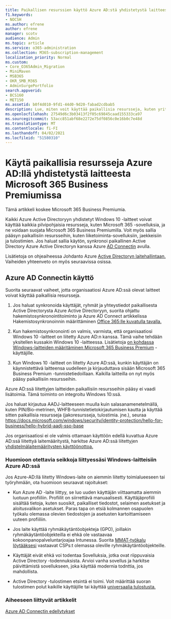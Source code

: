 ```yaml
---
title: Paikallisen resurssien käyttö Azure AD:stä yhdistetystä laitteesta Microsoft 365 Businessissa
f1.keywords:
- NOCSH
ms.author: efrene
author: efrene
manager: scotv
audience: Admin
ms.topic: article
ms.service: o365-administration
ms.collection: M365-subscription-management
localization_priority: Normal
ms.custom:
- Core_O365Admin_Migration
- MiniMaven
- MSB365
- OKR_SMB_M365
- AdminSurgePortfolio
search.appverid:
- BCS160
- MET150
ms.assetid: b0f4d010-9fd1-44d0-9d20-fabad2cdbab5
description: Lue, miten voit käyttää paikallisia resursseja, kuten yrityssovellusten riviä, jaetut tiedostot ja tulostimet Azure Active Directoryyn yhdistetystä Windows 10 -laitteesta.
ms.openlocfilehash: 27549d6c3b03413f2f05c69845caad155333ca97
ms.sourcegitcommit: 53acc851abf68e2272e75df0856c0e16b0c7e48d
ms.translationtype: MT
ms.contentlocale: fi-FI
ms.lasthandoff: 04/02/2021
ms.locfileid: "51580310"
---
```

# <a name="access-on-premises-resources-from-an-azure-ad-joined-device-in-microsoft-365-business-premium"></a>Käytä paikallisia resursseja Azure AD:llä yhdistetystä laitteesta Microsoft 365 Business Premiumissa

Tämä artikkeli koskee Microsoft 365 Business Premiumia.

Kaikki Azure Active Directoryyn yhdistetyt Windows 10 -laitteet voivat käyttää kaikkia pilvipohjaisia resursseja, kuten Microsoft 365 -sovelluksia, ja ne voidaan suojata Microsoft 365 Business Premiumilla. Voit myös sallia pääsyn paikallisiin resursseihin, kuten liiketoiminta-sovelluksiin, jaekkeisiin ja tulostimien. Jos haluat sallia käytön, synkronoi paikallinen Active Directory Azure Active Directoryn kanssa Azure [AD Connectin](/azure/active-directory/connect/active-directory-aadconnect) avulla. 

Lisätietoja on ohjeaiheessa Johdanto Azure [Active Directoryn laitehallintaan.](/azure/active-directory/device-management-introduction)
Vaiheiden yhteenveto on myös seuraavissa osissa.
 
## <a name="run-azure-ad-connect"></a>Azure AD Connectin käyttö

Suorita seuraavat vaiheet, jotta organisaatiosi Azure AD:ssä olevat laitteet voivat käyttää paikallisia resursseja.
  
1. Jos haluat synkronoida käyttäjät, ryhmät ja yhteystiedot paikallisesta Active Directorysta Azure Active Directoryyn, suorita ohjattu hakemistosynkronointitoiminto ja Azure AD Connect artikkelissa Hakemistosynkronoinnin määrittäminen [Office 365:lle kuvatulla tavalla.](../enterprise/set-up-directory-synchronization.md)
    
2. Kun hakemistosynkronointi on valmis, varmista, että organisaatiosi Windows 10 -laitteet on liitetty Azure AD:n kanssa. Tämä vaihe tehdään yksitellen kussakin Windows 10 -laitteessa. Lisätietoja [on kohdassa Windows-laitteiden määritäminen Microsoft 365 Business Premium](set-up-windows-devices.md) -käyttäjille. 
    
3. Kun Windows 10 -laitteet on liitetty Azure AD:ssä, kunkin käyttäjän on käynnistettävä laitteensa uudelleen ja kirjauduttava sisään Microsoft 365 Business Premium -tunnistetiedoillaan. Kaikilla laitteilla on nyt myös pääsy paikallisiin resursseihin.
    
Azure AD:ssä liitettyjen laitteiden paikallisiin resursseihin pääsy ei vaadi lisätoimia. Tämä toiminto on integroitu Windows 10:ssä. 

Jos haluat kirjautua AADJ-laitteeseen muulla kuin salasanamenetelmällä, kuten PIN/Bio-metrinen, WHFB-tunnistetietokirjautumisen kautta ja käyttää sitten paikallisia resursseja (jakoresursseja, tulostimia. jne.), seuraa https://docs.microsoft.com/windows/security/identity-protection/hello-for-business/hello-hybrid-aadj-sso-base
  
Jos organisaatiosi ei ole valmis ottamaan käyttöön edellä kuvattua Azure AD:ssä liitettyä laitemääritystä, harkitse Azure AD:ssä liitettyjen [yhdistelmälaitemääritysten käyttöönottoa.](manage-windows-devices.md)
  
### <a name="considerations-when-you-join-windows-devices-to-azure-ad"></a>Huomioon otettavia seikkoja liittyessäsi Windows-laitteisiin Azure AD:ssä

Jos Azure-AD:llä liitetty Windows-laite on aiemmin liitetty toimialueeseen tai työryhmään, ota huomioon seuraavat rajoitukset:
  
- Kun Azure AD -laite liittyy, se luo uuden käyttäjän viittaamatta aiemmin luotuun profiiliin. Profiilit on siirrettävä manuaalisesti. Käyttäjäprofiili sisältää tietoja, kuten suosikit, paikalliset tiedostot, selaimen asetukset ja aloitusvalikon asetukset. Paras tapa on etsiä kolmannen osapuolen työkalu olemassa olevien tiedostojen ja asetusten kartoittamiseen uuteen profiiliin.

- Jos laite käyttää ryhmäkäytäntöobjekteja (GPO), joillakin ryhmäkäytäntöobjekteilla ei ehkä ole vastaavaa kokoonpanopalveluntarjoajaa Intunessa. [](/windows/configuration/provisioning-packages/how-it-pros-can-use-configuration-service-providers) Suorita [MMAT-työkalu löytääksesi](https://www.microsoft.com/download/details.aspx?id=45520) vastaavat CSPs:t olemassa oleville ryhmäkäytäntöobjekteille.

- Käyttäjät eivät ehkä voi todentaa Sovelluksia, jotka ovat riippuvaisia Active Directory -todennuksista. Arvioi vanha sovellus ja harkitse päivittämistä sovellukseen, joka käyttää modernia todnttia, jos mahdollista.

- Active Directory -tulostimen etsintä ei toimi. Voit määrittää suoran tulostimen polut kaikille käyttäjille tai käyttää [universaalia tulostusta.](/universal-print/)

### <a name="related-articles"></a>Aiheeseen liittyvät artikkelit

[Azure AD Connectin edellytykset](https://docs.microsoft.com/azure/active-directory/hybrid/how-to-connect-install-prerequisites)
